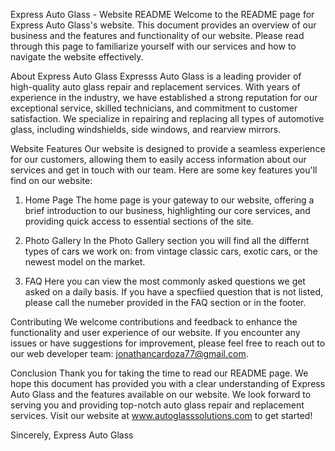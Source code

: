Express Auto Glass - Website README
Welcome to the README page for Express Auto Glass's website. This document provides an overview of our business and the features and functionality of our website. Please read through this page to familiarize yourself with our services and how to navigate the website effectively.

About Express Auto Glass
Expresss Auto Glass is a leading provider of high-quality auto glass repair and replacement services. With years of experience in the industry, we have established a strong reputation for our exceptional service, skilled technicians, and commitment to customer satisfaction. We specialize in repairing and replacing
all types of automotive glass, including windshields, side windows, and rearview mirrors.

Website Features
Our website is designed to provide a seamless experience for our customers, allowing them to easily access information about our services and get in touch with our team. Here are some key features you'll find on our website:

1. Home Page
The home page is your gateway to our website, offering a brief introduction to our business, highlighting our core services, and providing quick access to essential sections of the site.

2. Photo Gallery
In the Photo Gallery section you will find all the differnt types of cars we work on: from vintage classic cars, exotic cars, or the newest model on the market. 

3. FAQ 
Here you can view the most commonly asked questions we get asked on a daily basis. If you have a specfiied question that is not listed, please call the numeber provided in the FAQ section or in the footer.

Contributing
We welcome contributions and feedback to enhance the functionality and user experience of our website. If you encounter any issues or have suggestions for improvement, please feel free to reach out to our web developer team: jonathancardoza77@gmail.com.

Conclusion
Thank you for taking the time to read our README page. We hope this document has provided you with a clear understanding of Express Auto Glass and the features available on our website. We look forward to serving you and providing top-notch auto glass repair and replacement services. 
Visit our website at www.autoglasssolutions.com to get started!

Sincerely,
Express Auto Glass
